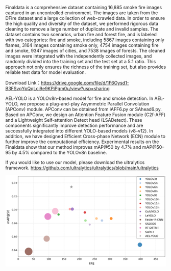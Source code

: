 Finaldata is a comprehensive dataset containing 16,885 smoke fire images captured in an uncontrolled environment. The images are taken from the DFire dataset and a large collection of web-crawled data. In order to ensure the high quality and diversity of the dataset, we performed rigorous data cleaning to remove a large number of duplicate and invalid samples. The dataset contains two scenarios, urban fire and forest fire, and is labeled with two categories: fire and smoke, including 5867 images containing only flames, 3164 images containing smoke only, 4754 images containing fire and smoke, 9347 images of cities, and 7538 images of forests. The cleaned images were integrated with the independently collected images, and randomly divided into the training set and the test set at a 5:1 ratio.  This approach not only ensures the richness of the training set, but also provides reliable test data for model evaluation.

Download Link：https://drive.google.com/file/d/1F6Oysd1-B3FSvqYpQqLci9e9KPiPgm0u/view?usp=sharing

AEL-YOLO is a YOLOv8n-based model for fire and smoke detection. In AEL-YOLO, we propose a plug-and-play Asymmetric Parallel Convolution (APConv) module. APConv can be obtained from iAFF6.py or SAhead6.py. Based on APConv, we design an Attention Feature Fusion module (C2f-AFF) and a Lightweight Self-attention Detect head (LSADetect). These components significantly improve detection performance and are successfully integrated into different YOLO-based models (v8–v12). In addition, we have designed Efficient Cross-phase Network (ECN) module to further improve the computational efficiency. Experimental results on the Finaldata show that our method improves mAP@50 by 4.7% and mAP@50–95 by 4.5% compared to the YOLOv8n baseline. 

If you would like to use our model, please download the ultralytics framework. https://github.com/ultralytics/ultralytics/blob/main/ultralytics

![Image text](https://github.com/123dsb-ux/Finaldata/blob/main/Figure.TIF)
